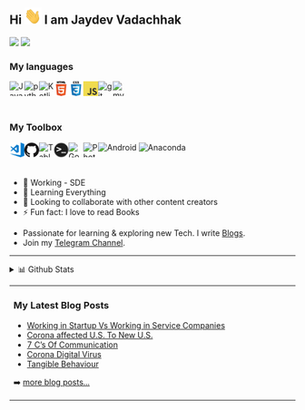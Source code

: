 ## Hi <img src="https://raw.githubusercontent.com/ABSphreak/ABSphreak/master/gifs/Hi.gif" width="30px"> I am Jaydev Vadachhak
[<img height="30" src="https://img.shields.io/badge/twitter-%231DA1F2.svg?&style=for-the-badge&logo=twitter&logoColor=white" />][twitter]
[<img height="30" src="https://img.shields.io/badge/linkedin-blue.svg?&style=for-the-badge&logo=linkedin&logoColor=white" />][LinkedIn]

### My languages

<p>
<img align="left" alt="Java" src="https://img.icons8.com/nolan/48/java-coffee-cup-logo.png" width="26" height="26"/>
<img align="left" alt="python" src="https://cdn3.iconfinder.com/data/icons/logos-and-brands-adobe/512/267_Python-512.png" width="26" height="26"/>
<img align="left" alt="Kotlin" width="26" height="26" src="https://img.icons8.com/color/48/000000/kotlin.png"/>
<img align="left" alt="HTML5" width="26px" src="https://raw.githubusercontent.com/github/explore/80688e429a7d4ef2fca1e82350fe8e3517d3494d/topics/html/html.png" />
<img align="left" alt="CSS3" width="26px" src="https://raw.githubusercontent.com/github/explore/80688e429a7d4ef2fca1e82350fe8e3517d3494d/topics/css/css.png" />
<img align="left" alt="JavaScript" width="26px" src="https://raw.githubusercontent.com/github/explore/80688e429a7d4ef2fca1e82350fe8e3517d3494d/topics/javascript/javascript.png" />
<img align="left" src="https://www.vectorlogo.zone/logos/git-scm/git-scm-icon.svg" alt="git" width="26" height="26"/> 
<img align="left" src="https://i.pinimg.com/originals/50/f1/58/50f1582a95bdac10f1c3fa295c8b947b.png" alt="mysql" width="26" height="26"/>
<!-- <img src="https://cdn3.iconfinder.com/data/icons/logos-and-brands-adobe/512/97_Docker-512.png" alt="Docker" width="40" height="40"/>  -->
<!-- <img src="https://upload.wikimedia.org/wikipedia/commons/2/29/Postgresql_elephant.svg" alt="PostGreSQL" width="40" height="40"/> -->
<!-- <img src="https://upload.wikimedia.org/wikipedia/commons/thumb/6/61/HTML5_logo_and_wordmark.svg/512px-HTML5_logo_and_wordmark.svg.png" alt="html5" height="40"/>  -->
<!-- <img src="https://upload.wikimedia.org/wikipedia/commons/thumb/d/d5/CSS3_logo_and_wordmark.svg/1200px-CSS3_logo_and_wordmark.svg.png" alt="css3" height="40"/>  -->
<!-- <img src="https://i.pinimg.com/originals/99/f8/87/99f887833c475448723d3c9ac16c179b.png" alt="C++" width="40" height="40"/>  -->
<!-- <img align="left" alt="MySQL" width="26px" src="https://raw.githubusercontent.com/github/explore/80688e429a7d4ef2fca1e82350fe8e3517d3494d/topics/mysql/mysql.png" /> -->
<!-- <img align="left" alt="Git" width="26px" src="https://raw.githubusercontent.com/github/explore/80688e429a7d4ef2fca1e82350fe8e3517d3494d/topics/git/git.png" /> -->
<br>
</p>
<br>

### My Toolbox

<p>
<img align="left" alt="Visual Studio Code" width="26px" src="https://raw.githubusercontent.com/github/explore/80688e429a7d4ef2fca1e82350fe8e3517d3494d/topics/visual-studio-code/visual-studio-code.png" />
<img align="left" alt="GitHub" width="26px" src="https://raw.githubusercontent.com/github/explore/78df643247d429f6cc873026c0622819ad797942/topics/github/github.png" />
<img align="left" alt="Tableau" width="26px" height="26" src="https://img.icons8.com/color/64/4a90e2/tableau-software.png"/>
<img align="left" alt="Terminal" width="26px" src="https://raw.githubusercontent.com/github/explore/80688e429a7d4ef2fca1e82350fe8e3517d3494d/topics/terminal/terminal.png" />
<img align="left" alt="Google Analytics" src="https://img.icons8.com/color/48/000000/google-analytics.png" width="26" height="26" />
<img align="left" alt="Photoshop" src="https://img.icons8.com/color/48/000000/adobe-photoshop.png" width="26" height="26" />
<img alt="Android" width="26" height="26" src="https://img.icons8.com/bubbles/50/000000/android-os.png"/>
<img alt="Anaconda" width="26" height="26" src="https://img.icons8.com/dusk/64/000000/anaconda.png" />
 <br>
</p>
</br>

- 🔭 Working - SDE
- 🌱 Learning Everything
- 👯 Looking to collaborate with other content creators
- ⚡ Fun fact: I love to read Books
 
* Passionate for learning & exploring new Tech. I write [Blogs](https://medium.com/@jaydevvadachhak).
* Join my [Telegram Channel](https://t.me/JAS_NYT).

---

<table><tr><td valign="top" width="50%">

### My Latest Blog Posts
- [Working in Startup Vs Working in Service Companies](https://medium.com/@jaydevvadachhak/working-in-startup-vs-working-in-service-companies-6d4e37f8e75)
- [Corona affected U.S. To New U.S.](https://medium.com/@jaydevvadachhak/corona-affected-u-s-to-new-u-s-8159d5908b)
- [7 C’s Of Communication](https://medium.com/@jaydevvadachhak/7-cs-of-communication-4c0da7edd482)
- [Corona Digital Virus](https://medium.com/@jaydevvadachhak/corona-digital-virus-3e34e1dfb6b8)
- [Tangible Behaviour](https://medium.com/@jaydevvadachhak/tangible-behaviour-588730689713)

➡️ [more blog posts...](https://medium.com/@jaydevvadachhak)
</td>

<details>
<summary>📊 Github Stats</summary>
 <p align="center"> <img src="https://github-readme-stats.vercel.app/api?username=jaydevvadachhak&show_icons=true&theme=gotham" alt="Jaydev Vadachhak | Stats" />
</details>

[twitter]: https://twitter.com/Jaydevvadachhak
[gmail]: https://gmail.com
[linkedin]: https://www.linkedin.com/in/jaydev-vadachhak-66220617a/
[Medium]: https://medium.com/@jaydevvadachhak
[Facebook]: https://www.facebook.com/jaydev.vadachhak/

